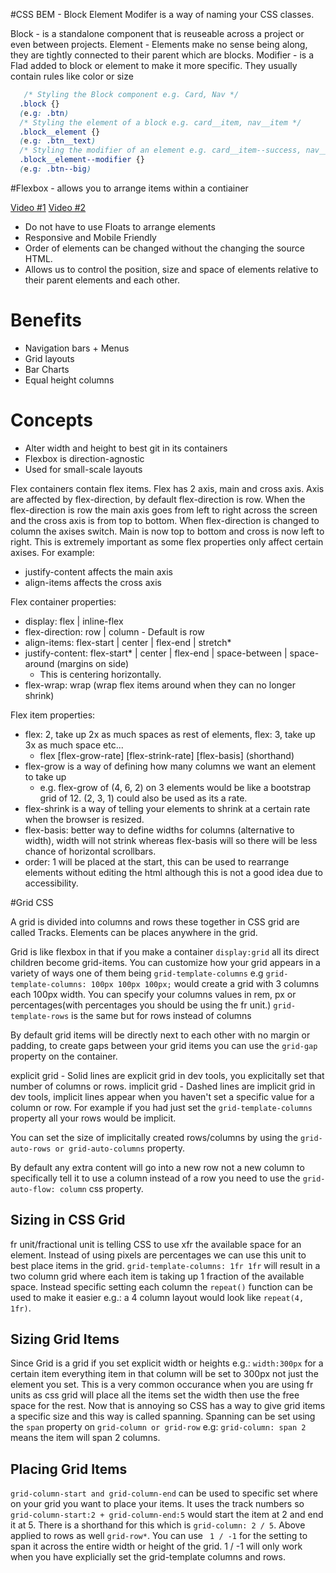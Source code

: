 
#CSS
BEM - Block Element Modifer is a way of naming your CSS classes.

Block - is a standalone component that is reuseable across a project or even between projects.
Element - Elements make no sense being along, they are tightly connected to their parent which are blocks.
Modifier - is a Flad added to block or element to make it more specific. They usually contain rules like color or size
```css
   /* Styling the Block component e.g. Card, Nav */
  .block {}
  (e.g: .btn)
  /* Styling the element of a block e.g. card__item, nav__item */
  .block__element {}
  (e.g: .btn__text)
  /* Styling the modifier of an element e.g. card__item--success, nav__item--big */
  .block__element--modifier {}
  (e.g: .btn--big)
```

#Flexbox - allows you to arrange items within a contiainer

[Video #1](https://www.youtube.com/watch?v=JJSoEo8JSnc)
[Video #2](https://www.youtube.com/watch?v=Y8zMYaD1bz0)

- Do not have to use Floats to arrange elements
- Responsive and Mobile Friendly
- Order of elements can be changed without the changing the source HTML.
- Allows us to control the position, size and space of elements relative to their parent elements and each other.

# Benefits
- Navigation bars + Menus
- Grid layouts
- Bar Charts
- Equal height columns

# Concepts
- Alter width and height to best git in its containers
- Flexbox is direction-agnostic
- Used for small-scale layouts

Flex containers contain flex items.
Flex has 2 axis, main and cross axis. Axis are affected by flex-direction, by default flex-direction is row. When the flex-direction is row the main axis goes from left to right across the screen and the cross axis is from top to bottom. When flex-direction is changed to column the axises switch. Main is now top to bottom and cross is now left to right. This is extremely important as some flex properties only affect certain axises. For example:
- justify-content affects the main axis
- align-items affects the cross axis

Flex container properties:
  - display: flex | inline-flex
  - flex-direction: row | column - Default is row
  - align-items: flex-start | center | flex-end | stretch*
  - justify-content: flex-start* | center | flex-end | space-between | space-around (margins on side)
     - This is centering horizontally.
  - flex-wrap: wrap (wrap flex items around when they can no longer shrink)
   

Flex item properties:
  - flex: 2, take up 2x as much spaces as rest of elements, flex: 3, take up 3x as much space etc...
    - flex [flex-grow-rate] [flex-strink-rate] [flex-basis] (shorthand)
  - flex-grow is a way of defining how many columns we want an element to take up
    - e.g. flex-grow of (4, 6, 2) on 3 elements would be like a bootstrap grid of 12. (2, 3, 1) could also be used as its a rate.
  - flex-shrink is a way of telling your elements to shrink at a certain rate when the browser is resized.
  - flex-basis: better way to define widths for columns (alternative to width), width will not strink whereas flex-basis will so there will be less chance of horizontal scrollbars.
  - order: 1 will be placed at the start, this can be used to rearrange elements without editing the html although this is not a good idea due to accessibility.  

#Grid CSS 

A grid is divided into columns and rows these together in CSS grid are called Tracks. Elements can be places anywhere in the grid.

Grid is like flexbox in that if you make a container ```display:grid``` all its direct children become grid-items. You can customize how your grid appears in a variety of ways one of them being ```grid-template-columns``` e.g ```grid-template-columns: 100px 100px 100px;``` would create a grid with 3 columns each 100px width. You can specify your columns values in rem, px or percentages(with percentages you should be using the fr unit.) ```grid-template-rows``` is the same but for rows instead of columns

By default grid items will be directly next to each other with no margin or padding, to create gaps between your grid items you can use the ```grid-gap``` property on the container.

explicit grid - Solid lines are explicit grid in dev tools, you explicitally set that number of columns or rows.
implicit grid - Dashed lines are implicit grid in dev tools, implicit lines appear when you haven't set a specific value for a column or row. For example if you had just set the ```grid-template-columns``` property all your rows would be implicit.

You can set the size of implicitally created rows/columns by using the ```grid-auto-rows or grid-auto-columns``` property.

By default any extra content will go into a new row not a new column to specifically tell it to use a column instead of a row you need to use the ```grid-auto-flow: column``` css property.

## Sizing in CSS Grid

fr unit/fractional unit is telling CSS to use xfr the available space for an element. Instead of using pixels are percentages we can use this unit to best place items in the grid. ```grid-template-columns: 1fr 1fr``` will result in a two column grid where each item is taking up 1 fraction of the available space. Instead specific setting each column the ```repeat()``` function can be used to make it easier e.g.: a 4 column layout would look like ```repeat(4, 1fr)```.

## Sizing Grid Items
Since Grid is a grid if you set explicit width or heights e.g.: ```width:300px``` for a certain item everything item in that column will be set to 300px not just the element you set. This is a very common occurance when you are using fr units as css grid will place all the items set the width then use the free space for the rest. Now that is annoying so CSS has a way to give grid items a specific size and this way is called spanning. Spanning can be set using the ```span``` property on ```grid-column or grid-row``` e.g: ```grid-column: span 2``` means the item will span 2 columns.

## Placing Grid Items
```grid-column-start and grid-column-end``` can be used to specific set where on your grid you want to place your items. It uses the track numbers so ```grid-column-start:2 + grid-column-end:5``` would start the item at 2 and end it at 5. There is a shorthand for this which is ```grid-column: 2 / 5```. Above applied to rows as well ```grid-row*```. You can use ``` 1 / -1``` for the setting to span it across the entire width or height of the grid. 1 / -1 will only work when you have explicially set the grid-template columns and rows.

